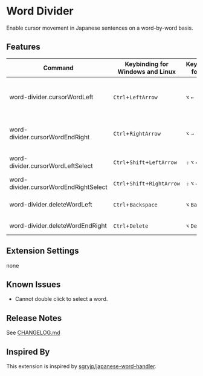 # Word Divider

Enable cursor movement in Japanese sentences on a word-by-word basis.

## Features

| Command                               | Keybinding for Windows and Linux | Keybinding for Mac | Command to be overwritten | Description                      |
| ------------------------------------- | -------------------------------- | ------------------ | ------------------------- | -------------------------------- |
| word-divider.cursorWordLeft           | `Ctrl`+`LeftArrow`               | `⌥` `←`            | cursorWordLeft            | Move cursor to the previous word |
| word-divider.cursorWordEndRight       | `Ctrl`+`RightArrow`              | `⌥` `→`            | cursorWordEndRight        | Move cursor to the next word     |
| word-divider.cursorWordLeftSelect     | `Ctrl`+`Shift`+`LeftArrow`       | `⇧` `⌥` `←`        | cursorWordLeftSelect      | Select the previous word         |
| word-divider.cursorWordEndRightSelect | `Ctrl`+`Shift`+`RightArrow`      | `⇧` `⌥` `→`        | cursorWordEndRightSelect  | Select the next word             |
| word-divider.deleteWordLeft           | `Ctrl`+`Backspace`               | `⌥` `Backspace`    | deleteWordLeft            | Remove the previous word         |
| word-divider.deleteWordEndRight       | `Ctrl`+`Delete`                  | `⌥` `Delete`       | deleteWordRight           | Remove the next word             |

## Extension Settings

none

## Known Issues

- Cannot double click to select a word.

## Release Notes

See [CHANGELOG.md](CHANGELOG.md)

## Inspired By

This extension is inspired by [sgryjp/japanese-word-handler](https://github.com/sgryjp/japanese-word-handler).
